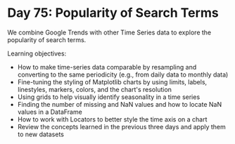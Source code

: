 # Day 75: Popularity of Search Terms

We combine Google Trends with other Time Series data to explore the popularity of search terms.

Learning objectives:
- How to make time-series data comparable by resampling and converting to the same periodicity (e.g., from daily data to monthly data)
- Fine-tuning the styling of Matplotlib charts by using limits, labels, linestyles, markers, colors, and the chart's resolution
- Using grids to help visually identify seasonality in a time series
- Finding the number of missing and NaN values and how to locate NaN values in a DataFrame
- How to work with Locators to better style the time axis on a chart
- Review the concepts learned in the previous three days and apply them to new datasets